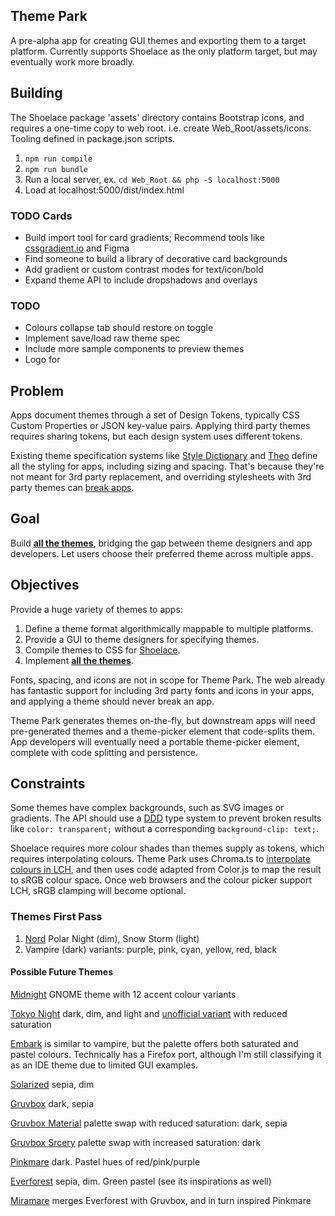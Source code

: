 ## Theme Park
A pre-alpha app for creating GUI themes and exporting them to a target platform. Currently supports Shoelace as the only platform target, but may eventually work more broadly.

## Building
The Shoelace package 'assets' directory contains Bootstrap icons, and requires a one-time copy to web root. i.e. create Web_Root/assets/icons. Tooling defined in package.json scripts.
1. `npm run compile`
2. `npm run bundle`
3. Run a local server, ex. `cd Web_Root && php -S localhost:5000`
4. Load at localhost:5000/dist/index.html

### TODO Cards
- Build import tool for card gradients; Recommend tools like [cssgradient.io](https://cssgradient.io/) and Figma
- Find someone to build a library of decorative card backgrounds
- Add gradient or custom contrast modes for text/icon/bold
- Expand theme API to include dropshadows and overlays

### TODO
- Colours collapse tab should restore on toggle
- Implement save/load raw theme spec
- Include more sample components to preview themes
- Logo for <meta property="og:image" content="">

## Problem
Apps document themes through a set of Design Tokens, typically CSS Custom Properties or JSON key-value pairs. Applying third party themes requires sharing tokens, but each design system uses different tokens.

Existing theme specification systems like [Style Dictionary](https://amzn.github.io/style-dictionary/) and [Theo](https://github.com/salesforce-ux/theo) define all the styling for apps, including sizing and spacing. That's because they're not meant for 3rd party replacement, and overriding stylesheets with 3rd party themes can [break apps](https://stopthemingmy.app/).

## Goal
Build **[all the themes](#themes-first-pass)**, bridging the gap between theme designers and app developers. Let users choose their preferred theme across multiple apps.

## Objectives
Provide a huge variety of themes to apps:
1. Define a theme format algorithmically mappable to multiple platforms.
2. Provide a GUI to theme designers for specifying themes.
3. Compile themes to CSS for [Shoelace](https://github.com/shoelace-style/shoelace).
4. Implement **[all the themes](#themes-first-pass)**.

Fonts, spacing, and icons are not in scope for Theme Park. The web already has fantastic support for including 3rd party fonts and icons in your apps, and applying a theme should never break an app.

Theme Park generates themes on-the-fly, but downstream apps will need pre-generated themes and a theme-picker element that code-splits them. App developers will eventually need a portable theme-picker element, complete with code splitting and persistence.

## Constraints
Some themes have complex backgrounds, such as SVG images or gradients. The API should use a [DDD](https://fsharpforfunandprofit.com/ddd/) type system to prevent broken results like `color: transparent;` without a corresponding `background-clip: text;`.

Shoelace requires more colour shades than themes supply as tokens, which requires interpolating colours. Theme Park uses Chroma.ts to [interpolate colours in LCH](https://lea.verou.me/2020/04/lch-colors-in-css-what-why-and-how/#2-lch-and-lab-is-perceptually-uniform), and then uses code adapted from Color.js to map the result to sRGB colour space. Once web browsers and the colour picker support LCH, sRGB clamping will become optional.

### Themes First Pass
1. [Nord](https://nordtheme.com) Polar Night (dim), Snow Storm (light)
2. Vampire (dark) variants: purple, pink, cyan, yellow, red, black

#### Possible Future Themes
[Midnight](https://github.com/i-mint/midnight) GNOME theme with 12 accent colour variants

[Tokyo Night](https://github.com/enkia/tokyo-night-vscode-theme) dark, dim, and light and [unofficial variant](https://github.com/huytd/vscode-tokyo-city) with reduced saturation

[Embark](https://embark-theme.github.io) is similar to vampire, but the palette offers both saturated and pastel colours. Technically has a Firefox port, although I'm still classifying it as an IDE theme due to limited GUI examples.

[Solarized](https://ethanschoonover.com/solarized/#usage-development) sepia, dim

[Gruvbox](https://github.com/morhetz/gruvbox) dark, sepia

[Gruvbox Material](https://github.com/sainnhe/gruvbox-material) palette swap with reduced saturation: dark, sepia

[Gruvbox Srcery](https://srcery-colors.github.io/) palette swap with increased saturation: dark

[Pinkmare](https://github.com/Matsuuu/pinkmare) dark. Pastel hues of red/pink/purple

[Everforest](https://github.com/sainnhe/everforest) sepia, dim. Green pastel (see its inspirations as well)

[Miramare](https://github.com/franbach/miramare) merges Everforest with Gruvbox, and in turn inspired Pinkmare
